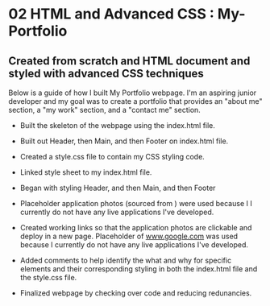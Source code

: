 # 02 HTML and Advanced CSS : My-Portfolio

## Created from scratch and HTML document and styled with advanced CSS techniques

Below is a guide of how I built My Portfolio webpage. I'm an aspiring junior developer and my goal was to create a portfolio that provides an "about me" section, a "my work" section, and a "contact me" section.

- Built the skeleton of the webpage using the index.html file.

- Built out Header, then Main, and then Footer on index.html file.

- Created a style.css file to contain my CSS styling code.

- Linked style sheet to my index.html file.

- Began with styling Header, and then Main, and then Footer

- Placeholder application photos (sourced from ) were used because I I currently do not have any live applications I've developed.

- Created working links so that the application photos are clickable and deploy in a new page. Placeholder of www.google.com was used because I currently do not have any live applications I've developed.

- Added comments to help identify the what and why for specific elements and their corresponding styling in both the index.html file and the style.css file.

- Finalized webpage by checking over code and reducing redunancies.
